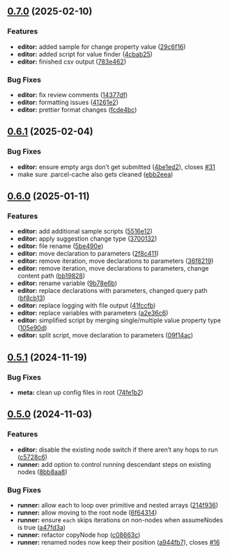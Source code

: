 ## [0.7.0](https://github.com/swisscom/JCR-Hopper/compare/v0.6.1...v0.7.0) (2025-02-10)


### Features

* **editor:** added sample for change property value ([29c6f16](https://github.com/swisscom/JCR-Hopper/commit/29c6f161f1702e715d3614c79489ec0d4d7d16ad))
* **editor:** added script for value finder ([4cbab25](https://github.com/swisscom/JCR-Hopper/commit/4cbab258632bd0c8cb66801d2df9217892022367))
* **editor:** finished csv output ([783e462](https://github.com/swisscom/JCR-Hopper/commit/783e462eb7a8a42b16e5848789eaa374e7bf57b7))


### Bug Fixes

* **editor:** fix review comments ([14377df](https://github.com/swisscom/JCR-Hopper/commit/14377df0ffc0e838ad529665ff584bc83ddf307e))
* **editor:** formatting issues ([41261e2](https://github.com/swisscom/JCR-Hopper/commit/41261e2d2f22f4260012233c108b28837afa64e9))
* **editor:** prettier format changes ([fcde4bc](https://github.com/swisscom/JCR-Hopper/commit/fcde4bc3ca85f05d56222d1198eefd4d66a6543d))

## [0.6.1](https://github.com/swisscom/JCR-Hopper/compare/v0.6.0...v0.6.1) (2025-02-04)


### Bug Fixes

* **editor:** ensure empty args don’t get submitted ([4be1ed2](https://github.com/swisscom/JCR-Hopper/commit/4be1ed2204a08fbea8322c283db29ec364247050)), closes [#31](https://github.com/swisscom/JCR-Hopper/issues/31)
* make sure .parcel-cache also gets cleaned ([ebb2eea](https://github.com/swisscom/JCR-Hopper/commit/ebb2eea28ffa5c98974ddab0b4d5aed8182a018c))

## [0.6.0](https://github.com/swisscom/JCR-Hopper/compare/v0.5.1...v0.6.0) (2025-01-11)


### Features

* **editor:** add additional sample scripts ([5516e12](https://github.com/swisscom/JCR-Hopper/commit/5516e12ea61052cf72e695f5866467070186bc44))
* **editor:** apply suggestion change type ([3700132](https://github.com/swisscom/JCR-Hopper/commit/3700132324da341cced4ef9b74075b780e8fc494))
* **editor:** file rename ([5be490e](https://github.com/swisscom/JCR-Hopper/commit/5be490ef2caba81bf1abaeb7181b9e5a868ac209))
* **editor:** move declaration to parameters ([2f8c411](https://github.com/swisscom/JCR-Hopper/commit/2f8c4117464c5115d8de18ab4c85f0fcbe0a9ee3))
* **editor:** remove iteration, move declarations to parameters ([36f8219](https://github.com/swisscom/JCR-Hopper/commit/36f8219502bc86e71c8d8cef4096107bb5cda028))
* **editor:** remove iteration, move declarations to parameters, change content path ([bb19828](https://github.com/swisscom/JCR-Hopper/commit/bb1982853f975221b2e88e88e5a7f7577a3a878b))
* **editor:** rename variable ([9b78e6b](https://github.com/swisscom/JCR-Hopper/commit/9b78e6b81dd12db8be0e39a7e474dea0306e5099))
* **editor:** replace declarations with parameters, changed query path ([bf8cb13](https://github.com/swisscom/JCR-Hopper/commit/bf8cb13049b827e8d906ac142211368296e26c68))
* **editor:** replace logging with file output ([41fccfb](https://github.com/swisscom/JCR-Hopper/commit/41fccfb3506e8eddb797255bb737b3f87d8bcd93))
* **editor:** replace variables with parameters ([a2e36c6](https://github.com/swisscom/JCR-Hopper/commit/a2e36c68b3a27bcccd9874481ff218bd493f1ffc))
* **editor:** simplified script by merging single/multiple value property type ([105e90d](https://github.com/swisscom/JCR-Hopper/commit/105e90d6ac0f582cbc7a7a459e8c756f03711bb2))
* **editor:** split script, move declaration to parameters ([09f14ac](https://github.com/swisscom/JCR-Hopper/commit/09f14acf8ff43475365a8fa7be4ada472ed32a2d))

## [0.5.1](https://github.com/swisscom/JCR-Hopper/compare/v0.5.0...v0.5.1) (2024-11-19)


### Bug Fixes

* **meta:** clean up config files in root ([74fe1b2](https://github.com/swisscom/JCR-Hopper/commit/74fe1b2a37a36e59d6eb368d5d23a594fe643c9e))

## [0.5.0](https://github.com/swisscom/JCR-Hopper/compare/v0.4.0...v0.5.0) (2024-11-03)


### Features

* **editor:** disable the existing node switch if there aren’t any hops to run ([c5728c6](https://github.com/swisscom/JCR-Hopper/commit/c5728c618b2ae8b14933fc4def5db179c9bba02e))
* **runner:** add option to control running descendant steps on existing nodes ([8bb8aa8](https://github.com/swisscom/JCR-Hopper/commit/8bb8aa8240ee169e7f84f0233ae3131b95f7a9f5))


### Bug Fixes

* **runner:** allow each to loop over primitive and nested arrays ([214f936](https://github.com/swisscom/JCR-Hopper/commit/214f936676915937872ac3eb7756f75cb60c3f8e))
* **runner:** allow moving to the root node ([6f64314](https://github.com/swisscom/JCR-Hopper/commit/6f64314e2a9bfc0d7c5ba5e226336b20ac431547))
* **runner:** ensure `each` skips iterations on non-nodes when assumeNodes is true ([a47fd3a](https://github.com/swisscom/JCR-Hopper/commit/a47fd3a83a6103878bd0628313befc490856c574))
* **runner:** refactor copyNode hop ([c08663c](https://github.com/swisscom/JCR-Hopper/commit/c08663c8e96805a5095fac8971f4350dd53a72e9))
* **runner:** renamed nodes now keep their position ([a944fb7](https://github.com/swisscom/JCR-Hopper/commit/a944fb75ccf978c6abf6277b42c9e79eaf3fbcf1)), closes [#16](https://github.com/swisscom/JCR-Hopper/issues/16)

